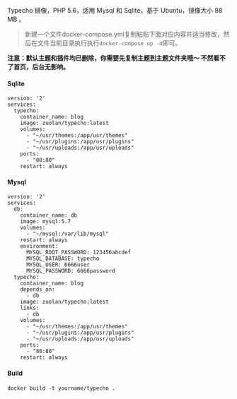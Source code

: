 Typecho 镜像，PHP 5.6，适用 Mysql 和 Sqlite，基于 Ubuntu，镜像大小 88 MB 。

> 新建一个文件docker-compose.yml复制粘贴下面对应内容并适当修改，然后在文件当前目录执行执行`docker-compose up -d`即可。

**注意：默认主题和插件均已删除，你需要先复制主题到主题文件夹哦～ 不然看不了首页，后台无影响。**

#### Sqlite

```
version: '2'
services:
  typecho:
    container_name: blog
    image: zuolan/typecho:latest
    volumes:
      - "~/usr/themes:/app/usr/themes"
      - "~/usr/plugins:/app/usr/plugins"
      - "~/usr/uploads:/app/usr/uploads"
    ports:
      - "80:80"
    restart: always
```

#### Mysql

```
version: '2'
services:
  db:
    container_name: db
    image: mysql:5.7
    volumes:
      - "~/mysql:/var/lib/mysql"
    restart: always
    environment:
      MYSQL_ROOT_PASSWORD: 123456abcdef
      MYSQL_DATABASE: typecho
      MYSQL_USER: 6666user
      MYSQL_PASSWORD: 6666password
  typecho:
    container_name: blog
    depends_on:
      - db
    image: zuolan/typecho:latest
    links:
      - db
    volumes:
      - "~/usr/themes:/app/usr/themes"
      - "~/usr/plugins:/app/usr/plugins"
      - "~/usr/uploads:/app/usr/uploads"
    ports:
      - "80:80"
    restart: always
```

#### Build
`docker build -t yourname/typecho .`
